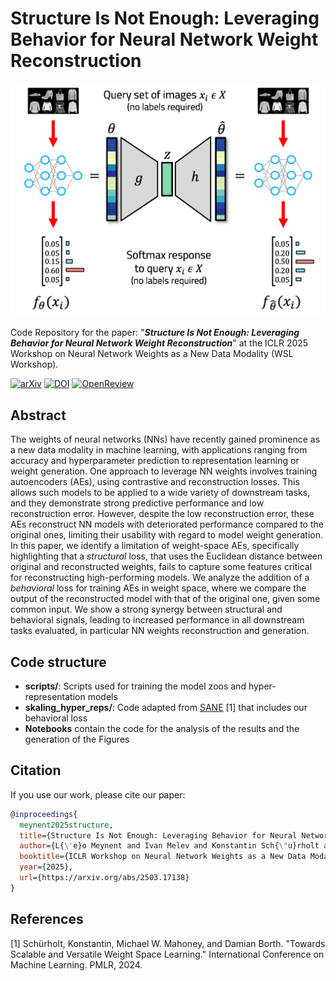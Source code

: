 # Structure Is Not Enough: Leveraging Behavior for Neural Network Weight Reconstruction

<p align="center">
<img     
 width="512px"
 src="assets/overview.png"
 alt="Overview of the behavioral loss"
/>
</p>

Code Repository for the paper: "**_Structure Is Not Enough: Leveraging Behavior for Neural Network Weight Reconstruction_**" at the ICLR 2025 Workshop on Neural Network Weights as a New Data Modality (WSL Workshop).

[![arXiv](https://img.shields.io/badge/arXiv-2503.17138-b31b1b.svg)](https://arxiv.org/abs/2503.17138)
[![DOI](https://zenodo.org/badge/951180931.svg)](https://doi.org/10.5281/zenodo.15051578)
[![OpenReview](https://img.shields.io/badge/OpenReview-APsHrpqO3W-8c1b13.svg)](https://openreview.net/forum?id=APsHrpqO3W)

## Abstract

The weights of neural networks (NNs) have recently gained prominence as a new data modality in machine learning, with applications ranging from accuracy and hyperparameter prediction to representation learning or weight generation. One approach to leverage NN weights involves training autoencoders (AEs), using contrastive and reconstruction losses. This allows such models to be applied to a wide variety of downstream tasks, and they demonstrate strong predictive performance and low reconstruction error. However, despite the low reconstruction error, these AEs reconstruct NN models with deteriorated performance compared to the original ones, limiting their usability with regard to model weight generation. 
In this paper, we identify a limitation of weight-space AEs, specifically highlighting that a *structural* loss, that uses the Euclidean distance between original and reconstructed weights, fails to capture some features critical for reconstructing high-performing models. We analyze the addition of a *behavioral* loss for training AEs in weight space, where we compare the output of the reconstructed model with that of the original one, given some common input. We show a strong synergy between structural and behavioral signals, leading to increased performance in all downstream tasks evaluated, in particular NN weights reconstruction and generation.

## Code structure

 - **scripts/**: Scripts used for training the model zoos and hyper-representation models
 - **skaling_hyper_reps/**: Code adapted from [SANE](https://github.com/HSG-AIML/SANE) \[1\] that includes our behavioral loss
 - **Notebooks** contain the code for the analysis of the results and the generation of the Figures

## Citation

If you use our work, please cite our paper:

```bibtex
@inproceedings{
  meynent2025structure,
  title={Structure Is Not Enough: Leveraging Behavior for Neural Network Weight Reconstruction},
  author={L{\'e}o Meynent and Ivan Melev and Konstantin Sch{\"u}rholt and Goeran Kauermann and Damian Borth},
  booktitle={ICLR Workshop on Neural Network Weights as a New Data Modality},
  year={2025},
  url={https://arxiv.org/abs/2503.17138}
}
```

## References

\[1\] Schürholt, Konstantin, Michael W. Mahoney, and Damian Borth. "Towards Scalable and Versatile Weight Space Learning." International Conference on Machine Learning. PMLR, 2024.
